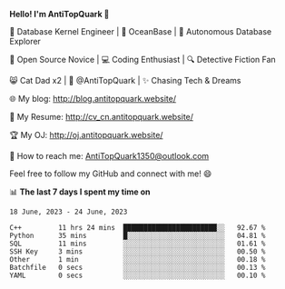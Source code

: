 
**Hello! I'm AntiTopQuark 👋**

🔧 Database Kernel Engineer | 🌊 OceanBase | 🤖 Autonomous Database Explorer

🌱 Open Source Novice | 💻 Coding Enthusiast | 🔍 Detective Fiction Fan

😸 Cat Dad x2 | 🎉 @AntiTopQuark | ✨ Chasing Tech & Dreams

🌐 My blog: http://blog.antitopquark.website/

📄 My Resume: http://cv_cn.antitopquark.website/

🏆 My OJ: http://oj.antitopquark.website/

📧 How to reach me: AntiTopQuark1350@outlook.com

Feel free to follow my GitHub and connect with me! 😄

📊 **The last 7 days I spent my time on** 

<!--START_SECTION:waka-->
```text
18 June, 2023 - 24 June, 2023

C++         11 hrs 24 mins  ███████████████████████░░   92.67 % 
Python      35 mins         █░░░░░░░░░░░░░░░░░░░░░░░░   04.81 % 
SQL         11 mins         ░░░░░░░░░░░░░░░░░░░░░░░░░   01.61 % 
SSH Key     3 mins          ░░░░░░░░░░░░░░░░░░░░░░░░░   00.50 % 
Other       1 min           ░░░░░░░░░░░░░░░░░░░░░░░░░   00.18 % 
Batchfile   0 secs          ░░░░░░░░░░░░░░░░░░░░░░░░░   00.13 % 
YAML        0 secs          ░░░░░░░░░░░░░░░░░░░░░░░░░   00.10 %
```
<!--END_SECTION:waka-->


